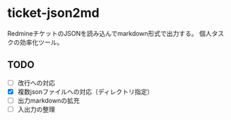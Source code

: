 # ticket-json2md
RedmineチケットのJSONを読み込んでmarkdown形式で出力する。
個人タスクの効率化ツール。

## TODO
- [ ] 改行への対応
- [x] 複数jsonファイルへの対応（ディレクトリ指定）
- [ ] 出力markdownの拡充
- [ ] 入出力の整理
